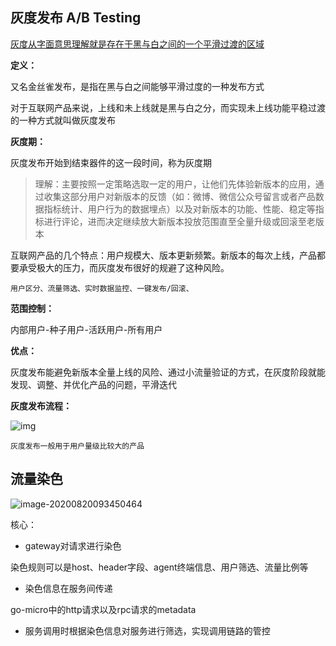 ## 灰度发布             **A/B Testing**                              

<u>灰度从字面意思理解就是存在于黑与白之间的一个平滑过渡的区域</u>





**定义：**

又名金丝雀发布，是指在黑与白之间能够平滑过度的一种发布方式



对于互联网产品来说，上线和未上线就是黑与白之分，而实现未上线功能平稳过渡的一种方式就叫做灰度发布



**灰度期：**

灰度发布开始到结束器件的这一段时间，称为灰度期



> 理解：主要按照一定策略选取一定的用户，让他们先体验新版本的应用，通过收集这部分用户对新版本的反馈（如：微博、微信公众号留言或者产品数据指标统计、用户行为的数据埋点）以及对新版本的功能、性能、稳定等指标进行评论，进而决定继续放大新版本投放范围直至全量升级或回滚至老版本



互联网产品的几个特点：用户规模大、版本更新频繁。新版本的每次上线，产品都要承受极大的压力，而灰度发布很好的规避了这种风险。



`用户区分、流量筛选、实时数据监控、一键发布/回滚、`



**范围控制：**

内部用户-种子用户-活跃用户-所有用户



**优点：**

灰度发布能避免新版本全量上线的风险、通过小流量验证的方式，在灰度阶段就能发现、调整、并优化产品的问题，平滑迭代



**灰度发布流程：**

![img](http://image.woshipm.com/wp-files/2017/12/OsY2ViUlPpm63grWRKyX.png)



`灰度发布一般用于用户量级比较大的产品`



## 流量染色

![image-20200820093450464](/home/yex/.config/Typora/typora-user-images/image-20200820093450464.png)

核心：

- gateway对请求进行染色

染色规则可以是host、header字段、agent终端信息、用户筛选、流量比例等

- 染色信息在服务间传递

go-micro中的http请求以及rpc请求的metadata

- 服务调用时根据染色信息对服务进行筛选，实现调用链路的管控






